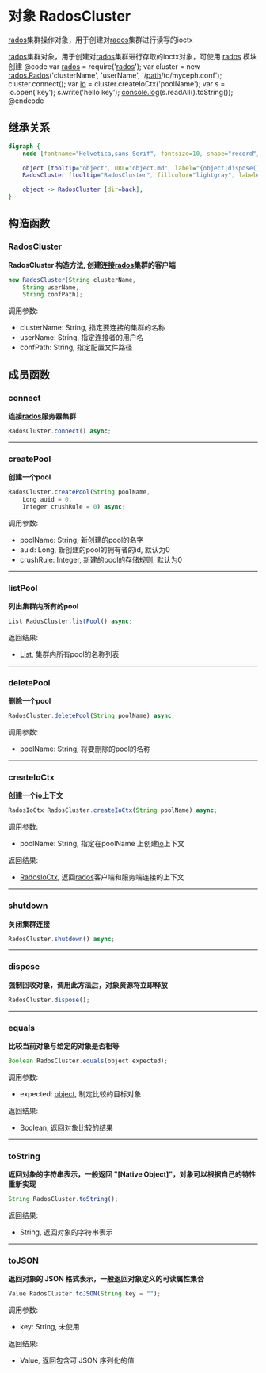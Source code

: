 # 对象 RadosCluster
[rados](../../module/ifs/rados.md)集群操作对象，用于创建对[rados](../../module/ifs/rados.md)集群进行读写的ioctx

[rados](../../module/ifs/rados.md)集群对象，用于创建对[rados](../../module/ifs/rados.md)集群进行存取的ioctx对象，可使用 [rados](../../module/ifs/rados.md) 模块创建
@code
var [rados](../../module/ifs/rados.md) = require('[rados](../../module/ifs/rados.md)');
var cluster = new [rados.Rados](../../module/ifs/rados.md#Rados)('clusterName', 'userName', '/[path](../../module/ifs/path.md)/to/myceph.conf');
cluster.connect();
var [io](../../module/ifs/io.md) = cluster.createIoCtx('poolName');
var s = io.open('key');
s.write('hello key');
[console.log](../../module/ifs/console.md#log)(s.readAll().toString());
@endcode

## 继承关系
```dot
digraph {
    node [fontname="Helvetica,sans-Serif", fontsize=10, shape="record", style="filled", fillcolor="white"];

    object [tooltip="object", URL="object.md", label="{object|dispose()\lequals()\ltoString()\ltoJSON()\l}"];
    RadosCluster [tooltip="RadosCluster", fillcolor="lightgray", label="{RadosCluster|new RadosCluster()\l|connect()\lcreatePool()\llistPool()\ldeletePool()\lcreateIoCtx()\lshutdown()\l}"];

    object -> RadosCluster [dir=back];
}
```

## 构造函数
        
### RadosCluster
**RadosCluster 构造方法, 创建连接[rados](../../module/ifs/rados.md)集群的客户端**

```JavaScript
new RadosCluster(String clusterName,
    String userName,
    String confPath);
```

调用参数:
* clusterName: String, 指定要连接的集群的名称
* userName: String, 指定连接者的用户名
* confPath: String, 指定配置文件路径

## 成员函数
        
### connect
**连接[rados](../../module/ifs/rados.md)服务器集群**

```JavaScript
RadosCluster.connect() async;
```

--------------------------
### createPool
**创建一个pool**

```JavaScript
RadosCluster.createPool(String poolName,
    Long auid = 0,
    Integer crushRule = 0) async;
```

调用参数:
* poolName: String, 新创建的pool的名字
* auid: Long, 新创建的pool的拥有者的id, 默认为0
* crushRule: Integer, 新建的pool的存储规则, 默认为0

--------------------------
### listPool
**列出集群内所有的pool**

```JavaScript
List RadosCluster.listPool() async;
```

返回结果:
* [List](List.md), 集群内所有pool的名称列表

--------------------------
### deletePool
**删除一个pool**

```JavaScript
RadosCluster.deletePool(String poolName) async;
```

调用参数:
* poolName: String, 将要删除的pool的名称

--------------------------
### createIoCtx
**创建一个[io](../../module/ifs/io.md)上下文**

```JavaScript
RadosIoCtx RadosCluster.createIoCtx(String poolName) async;
```

调用参数:
* poolName: String, 指定在poolName 上创建[io](../../module/ifs/io.md)上下文

返回结果:
* [RadosIoCtx](RadosIoCtx.md), 返回[rados](../../module/ifs/rados.md)客户端和服务端连接的上下文

--------------------------
### shutdown
**关闭集群连接**

```JavaScript
RadosCluster.shutdown() async;
```

--------------------------
### dispose
**强制回收对象，调用此方法后，对象资源将立即释放**

```JavaScript
RadosCluster.dispose();
```

--------------------------
### equals
**比较当前对象与给定的对象是否相等**

```JavaScript
Boolean RadosCluster.equals(object expected);
```

调用参数:
* expected: [object](object.md), 制定比较的目标对象

返回结果:
* Boolean, 返回对象比较的结果

--------------------------
### toString
**返回对象的字符串表示，一般返回 "[Native Object]"，对象可以根据自己的特性重新实现**

```JavaScript
String RadosCluster.toString();
```

返回结果:
* String, 返回对象的字符串表示

--------------------------
### toJSON
**返回对象的 JSON 格式表示，一般返回对象定义的可读属性集合**

```JavaScript
Value RadosCluster.toJSON(String key = "");
```

调用参数:
* key: String, 未使用

返回结果:
* Value, 返回包含可 JSON 序列化的值


